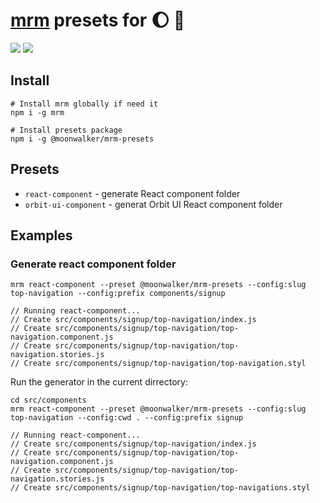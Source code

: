 # [mrm](https://github.com/sapegin/mrm) presets for :moon: :walking:

[![](https://img.shields.io/npm/v/@moonwalker/mrm-presets.svg)](https://www.npmjs.com/package/@moonwalker/mrm-presets)
![](https://badges.renovateapi.com/github/moonwalker/mrm-presets)

## Install

```shell
# Install mrm globally if need it
npm i -g mrm

# Install presets package
npm i -g @moonwalker/mrm-presets

```

## Presets

- `react-component` - generate React component folder
- `orbit-ui-component` - generat Orbit UI React component folder

## Examples

### Generate react component folder

```shell
mrm react-component --preset @moonwalker/mrm-presets --config:slug top-navigation --config:prefix components/signup

// Running react-component...
// Create src/components/signup/top-navigation/index.js
// Create src/components/signup/top-navigation/top-navigation.component.js
// Create src/components/signup/top-navigation/top-navigation.stories.js
// Create src/components/signup/top-navigation/top-navigation.styl
```

Run the generator in the current dirrectory:

```shell
cd src/components
mrm react-component --preset @moonwalker/mrm-presets --config:slug top-navigation --config:cwd . --config:prefix signup

// Running react-component...
// Create src/components/signup/top-navigation/index.js
// Create src/components/signup/top-navigation/top-navigation.component.js
// Create src/components/signup/top-navigation/top-navigation.stories.js
// Create src/components/signup/top-navigation/top-navigations.styl
```
